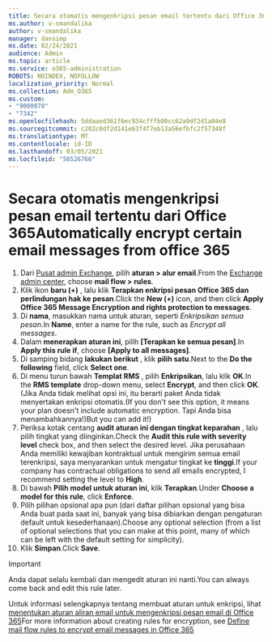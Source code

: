 ```yaml
---
title: Secara otomatis mengenkripsi pesan email tertentu dari Office 365
ms.author: v-smandalika
author: v-smandalika
manager: dansimp
ms.date: 02/24/2021
audience: Admin
ms.topic: article
ms.service: o365-administration
ROBOTS: NOINDEX, NOFOLLOW
localization_priority: Normal
ms.collection: Adm_O365
ms.custom:
- "9000078"
- "7342"
ms.openlocfilehash: 5ddaaed361f6ec934cfffb00cc62a9df2d1a04e8
ms.sourcegitcommit: c202c0df2d141e63f4f7eb13a56efbfc2f57348f
ms.translationtype: MT
ms.contentlocale: id-ID
ms.lasthandoff: 03/05/2021
ms.locfileid: "50526766"
---
```

# <a name="automatically-encrypt-certain-email-messages-from-office-365"></a><span data-ttu-id="06a3b-102">Secara otomatis mengenkripsi pesan email tertentu dari Office 365</span><span class="sxs-lookup"><span data-stu-id="06a3b-102">Automatically encrypt certain email messages from office 365</span></span>

1. <span data-ttu-id="06a3b-103">Dari [Pusat admin Exchange](https://outlook.office365.com/ecp/), pilih **aturan > alur email**.</span><span class="sxs-lookup"><span data-stu-id="06a3b-103">From the [Exchange admin center](https://outlook.office365.com/ecp/), choose **mail flow > rules**.</span></span> 
2. <span data-ttu-id="06a3b-104">Klik ikon **baru (+)** , lalu klik **Terapkan enkripsi pesan Office 365 dan perlindungan hak ke pesan**.</span><span class="sxs-lookup"><span data-stu-id="06a3b-104">Click the **New (+)** icon, and then click **Apply Office 365 Message Encryption and rights protection to messages**.</span></span>
3. <span data-ttu-id="06a3b-105">Di **nama**, masukkan nama untuk aturan, seperti *Enkripsikan semua pesan*.</span><span class="sxs-lookup"><span data-stu-id="06a3b-105">In **Name**, enter a name for the rule, such as *Encrypt all messages*.</span></span>
4. <span data-ttu-id="06a3b-106">Dalam **menerapkan aturan ini**, pilih **[Terapkan ke semua pesan]**.</span><span class="sxs-lookup"><span data-stu-id="06a3b-106">In **Apply this rule if**, choose **[Apply to all messages]**.</span></span> 
5. <span data-ttu-id="06a3b-107">Di samping bidang **lakukan berikut** , klik **pilih satu**.</span><span class="sxs-lookup"><span data-stu-id="06a3b-107">Next to the **Do the following** field, click **Select one**.</span></span> 
6. <span data-ttu-id="06a3b-108">Di menu turun bawah **Templat RMS** , pilih **Enkripsikan**, lalu klik **OK**.</span><span class="sxs-lookup"><span data-stu-id="06a3b-108">In the **RMS template** drop-down menu, select **Encrypt**, and then click **OK**.</span></span> <span data-ttu-id="06a3b-109">(Jika Anda tidak melihat opsi ini, itu berarti paket Anda tidak menyertakan enkripsi otomatis.</span><span class="sxs-lookup"><span data-stu-id="06a3b-109">(If you don't see this option, it means your plan doesn't include automatic encryption.</span></span> <span data-ttu-id="06a3b-110">Tapi Anda bisa menambahkannya!)</span><span class="sxs-lookup"><span data-stu-id="06a3b-110">But you can add it!)</span></span>
7. <span data-ttu-id="06a3b-111">Periksa kotak centang **audit aturan ini dengan tingkat keparahan** , lalu pilih tingkat yang diinginkan.</span><span class="sxs-lookup"><span data-stu-id="06a3b-111">Check the **Audit this rule with severity level** check box, and then select the desired level.</span></span> <span data-ttu-id="06a3b-112">Jika perusahaan Anda memiliki kewajiban kontraktual untuk mengirim semua email terenkripsi, saya menyarankan untuk mengatur tingkat ke **tinggi**.</span><span class="sxs-lookup"><span data-stu-id="06a3b-112">If your company has contractual obligations to send all emails encrypted, I recommend setting the level to **High**.</span></span>
8. <span data-ttu-id="06a3b-113">Di bawah **Pilih model untuk aturan ini**, klik **Terapkan**.</span><span class="sxs-lookup"><span data-stu-id="06a3b-113">Under **Choose a model for this rule**, click **Enforce**.</span></span> 
9. <span data-ttu-id="06a3b-114">Pilih pilihan opsional apa pun (dari daftar pilihan opsional yang bisa Anda buat pada saat ini, banyak yang bisa dibiarkan dengan pengaturan default untuk kesederhanaan).</span><span class="sxs-lookup"><span data-stu-id="06a3b-114">Choose any optional selection (from a list of optional selections that you can make at this point, many of which can be left with the default setting for simplicity).</span></span>
10. <span data-ttu-id="06a3b-115">Klik **Simpan**.</span><span class="sxs-lookup"><span data-stu-id="06a3b-115">Click **Save**.</span></span>

> [!IMPORTANT]
> <span data-ttu-id="06a3b-116">Anda dapat selalu kembali dan mengedit aturan ini nanti.</span><span class="sxs-lookup"><span data-stu-id="06a3b-116">You can always come back and edit this rule later.</span></span>

<span data-ttu-id="06a3b-117">Untuk informasi selengkapnya tentang membuat aturan untuk enkripsi, lihat [menentukan aturan aliran email untuk mengenkripsi pesan email di Office 365](https://docs.microsoft.com/microsoft-365/compliance/define-mail-flow-rules-to-encrypt-email)</span><span class="sxs-lookup"><span data-stu-id="06a3b-117">For more information about creating rules for encryption, see [Define mail flow rules to encrypt email messages in Office 365](https://docs.microsoft.com/microsoft-365/compliance/define-mail-flow-rules-to-encrypt-email)</span></span>

